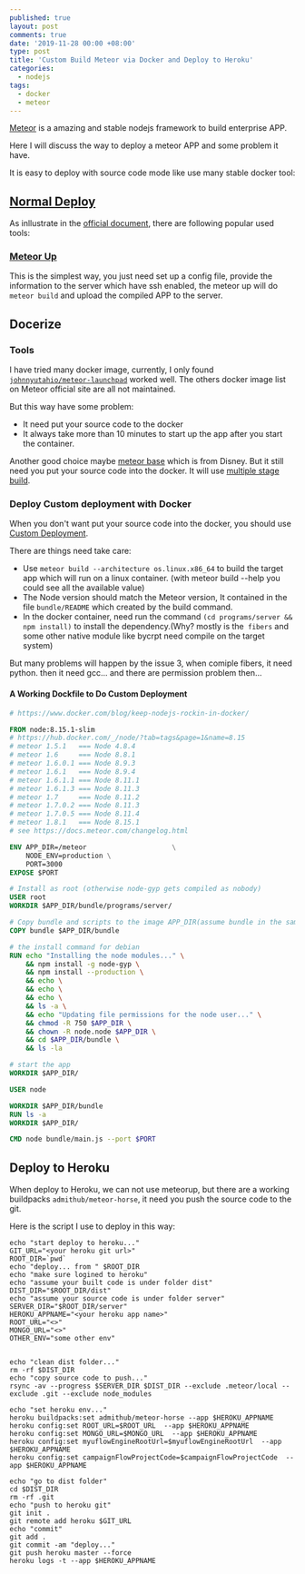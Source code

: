 ```yaml
---
published: true
layout: post
comments: true
date: '2019-11-28 00:00 +08:00'
type: post
title: 'Custom Build Meteor via Docker and Deploy to Heroku'
categories:
  - nodejs
tags:
  - docker
  - meteor
---
```

[Meteor](https://www.meteor.com/developers) is a amazing and stable nodejs framework to build enterprise APP.

Here I will discuss the way to deploy a meteor APP and some problem it have.

It is easy to deploy with source code mode like use many stable docker tool:

## [Normal Deploy](https://guide.meteor.com/deployment.html)

As inllustrate in the [official document](https://guide.meteor.com/deployment.html), there are following popular used tools:

### [Meteor Up](https://guide.meteor.com/deployment.html#mup)
This is the simplest way, you just need set up a config file, provide the information to the server which have ssh enabled, the meteor up will do `meteor build` and upload the compiled APP to the server.

## Docerize

### Tools
I have tried many docker image, currently, I only found [`johnnyutahio/meteor-launchpad`](https://github.com/jshimko/meteor-launchpad/issues/121) worked well.
The others docker image list on Meteor official site are all not maintained.

But this way have some problem:
- It need put your source code to the docker
- It always take more than 10 minutes to start up the app after you start the container.

Another good choice maybe [meteor base](https://github.com/disney/meteor-base) which is from Disney.
But it still need you put your source code into the docker. It will use [multiple stage build](https://docs.docker.com/develop/develop-images/multistage-build/).

### Deploy Custom deployment with Docker
When you don't want put your source code into the docker, you should use [Custom Deployment](https://guide.meteor.com/deployment.html#custom-deployment).

There are things need take care:
- Use `meteor build --architecture os.linux.x86_64` to build the target app which will run on a linux container. (with meteor build --help you could see all the available value)
- The Node version should match the Meteor version, It contained in the file `bundle/README` which created by the build command.
- In the docker container, need run the command `(cd programs/server && npm install)` to install the dependency.(Why? mostly is the` fibers` and some other native module like bycrpt need compile on the target system)

But many problems will happen by the issue 3, when comiple fibers, it need python. then it need gcc... and there are permission problem then...

#### A Working Dockfile to Do Custom Deployment
```Dockerfile
# https://www.docker.com/blog/keep-nodejs-rockin-in-docker/

FROM node:8.15.1-slim
# https://hub.docker.com/_/node/?tab=tags&page=1&name=8.15
# meteor 1.5.1   === Node 4.8.4
# meteor 1.6     === Node 8.8.1
# meteor 1.6.0.1 === Node 8.9.3
# meteor 1.6.1   === Node 8.9.4
# meteor 1.6.1.1 === Node 8.11.1
# meteor 1.6.1.3 === Node 8.11.3
# meteor 1.7     === Node 8.11.2
# meteor 1.7.0.2 === Node 8.11.3
# meteor 1.7.0.5 === Node 8.11.4
# meteor 1.8.1   === Node 8.15.1
# see https://docs.meteor.com/changelog.html

ENV APP_DIR=/meteor						\
    NODE_ENV=production \
    PORT=3000
EXPOSE $PORT

# Install as root (otherwise node-gyp gets compiled as nobody)
USER root
WORKDIR $APP_DIR/bundle/programs/server/

# Copy bundle and scripts to the image APP_DIR(assume bundle in the same folder as Dockerfile)
COPY bundle $APP_DIR/bundle

# the install command for debian
RUN echo "Installing the node modules..." \
    && npm install -g node-gyp \
    && npm install --production \
    && echo \
    && echo \
    && echo \
    && ls -a \
    && echo "Updating file permissions for the node user..." \
    && chmod -R 750 $APP_DIR \
    && chown -R node.node $APP_DIR \
    && cd $APP_DIR/bundle \
    && ls -la

# start the app
WORKDIR $APP_DIR/

USER node

WORKDIR $APP_DIR/bundle
RUN ls -a
WORKDIR $APP_DIR/

CMD node bundle/main.js --port $PORT
```

## Deploy to Heroku
When deploy to Heroku, we can not use meteorup, but there are a working buildpacks `admithub/meteor-horse`, it need you push the source code to the git.

Here is the script I use to deploy in this way:
```shell
echo "start deploy to heroku..."
GIT_URL="<your heroku git url>"
ROOT_DIR=`pwd`
echo "deploy... from " $ROOT_DIR
echo "make sure logined to heroku"
echo "assume your built code is under folder dist"
DIST_DIR="$ROOT_DIR/dist"
echo "assume your source code is under folder server"
SERVER_DIR="$ROOT_DIR/server"
HEROKU_APPNAME="<your heroku app name>"
ROOT_URL="<>"
MONGO_URL="<>"
OTHER_ENV="some other env"


echo "clean dist folder..."
rm -rf $DIST_DIR
echo "copy source code to push..."
rsync -av --progress $SERVER_DIR $DIST_DIR --exclude .meteor/local --exclude .git --exclude node_modules

echo "set heroku env..."
heroku buildpacks:set admithub/meteor-horse --app $HEROKU_APPNAME
heroku config:set ROOT_URL=$ROOT_URL  --app $HEROKU_APPNAME
heroku config:set MONGO_URL=$MONGO_URL  --app $HEROKU_APPNAME
heroku config:set myuflowEngineRootUrl=$myuflowEngineRootUrl  --app $HEROKU_APPNAME
heroku config:set campaignFlowProjectCode=$campaignFlowProjectCode  --app $HEROKU_APPNAME

echo "go to dist folder"
cd $DIST_DIR
rm -rf .git
echo "push to heroku git"
git init .
git remote add heroku $GIT_URL
echo "commit"
git add .
git commit -am "deploy..."
git push heroku master --force
heroku logs -t --app $HEROKU_APPNAME
```
